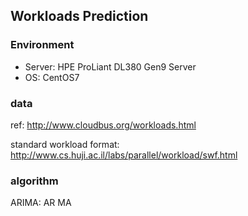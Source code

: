 ##  Workloads Prediction

### Environment
- Server: HPE ProLiant DL380 Gen9 Server
- OS:  CentOS7

### data

ref: <http://www.cloudbus.org/workloads.html>

standard workload format: <http://www.cs.huji.ac.il/labs/parallel/workload/swf.html>

### algorithm

ARIMA: AR  MA
